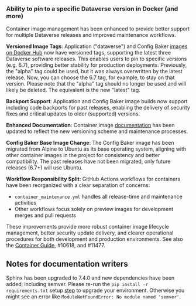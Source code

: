### Ability to pin to a specific Dataverse version in Docker (and more)

Container image management has been enhanced to provide better support for multiple Dataverse releases and improved maintenance workflows.

**Versioned Image Tags**: Application ("dataverse") and Config Baker [images on Docker Hub](https://hub.docker.com/u/gdcc) now have versioned tags, supporting the latest three Dataverse software releases. This enables users to pin to specific versions (e.g. 6.7), providing better stability for production deployments. Previously, the "alpha" tag could be used, but it was always overwritten by the latest release. Now, you can choose the 6.7 tag, for example, to stay on that version. Please note that the "alpha" tag should no longer be used and will likely be deleted. The equivalent is the new "latest" tag.

**Backport Support**: Application and Config Baker image builds now support including code backports for past releases, enabling the delivery of security fixes and critical updates to older (supported) versions.

**Enhanced Documentation**: Container image [documentation](https://dataverse-guide--11477.org.readthedocs.build/en/11477/container/index.html) has been updated to reflect the new versioning scheme and maintenance processes.

**Config Baker Base Image Change**: The Config Baker image has been migrated from Alpine to Ubuntu as its base operating system, aligning with other container images in the project for consistency and better compatibility. The past releases have not been migrated, only future releases (6.7+) will use Ubuntu.

**Workflow Responsibility Split**: GitHub Actions workflows for containers have been reorganized with a clear separation of concerns:

- `container_maintenance.yml` handles all release-time and maintenance activities
- Other workflows focus solely on preview images for development merges and pull requests

These improvements provide more robust container image lifecycle management, better security update delivery, and clearer operational procedures for both development and production environments.
See also the [Container Guide](https://dataverse-guide--11477.org.readthedocs.build/en/11477/container/index.html), #10618, and #11477.

## Notes for documentation writers

Sphinx has been upgraded to 7.4.0 and new dependencies have been added, including semver. Please re-run the `pip install -r requirements.txt` setup [step](https://guides.dataverse.org/en/6.7/contributor/documentation.html#installing-sphinx) to upgrade your environment. Otherwise you might see an error like `ModuleNotFoundError: No module named 'semver'`.
